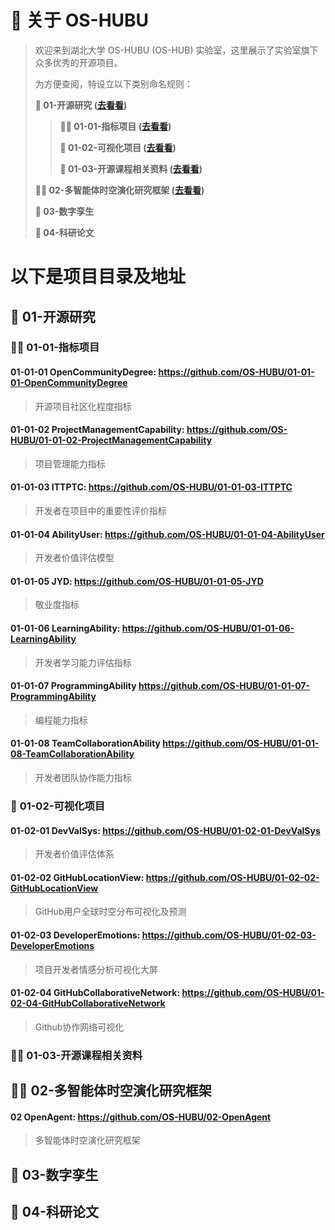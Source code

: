 # **🚩 关于 OS-HUBU**

> 欢迎来到湖北大学 OS-HUBU (OS-HUB) 实验室，这里展示了实验室旗下众多优秀的开源项目。
>
> 为方便查阅，特设立以下类别命名规则：
>
>**👋 01-开源研究 ([**去看看**](#01))**
> 
>>__🙋‍♀️ 01-01-指标项目 ([**去看看**](#0101))__
>>
>>__🌈 01-02-可视化项目 ([**去看看**](#0102))__
>>
>>__🌈 01-03-开源课程相关资料 ([**去看看**](#0103))__
>>
>**👩‍💻 02-多智能体时空演化研究框架 ([**去看看**](#02))**
> 
>**🍿 03-数字孪生**
> 
>**🧙 04-科研论文**
> 

# 以下是项目目录及地址

## 👋 <span id="01">01-开源研究</span>
### 🙋‍♀️ <span id="0101">01-01-指标项目</span>

#### 01-01-01 OpenCommunityDegree: https://github.com/OS-HUBU/01-01-01-OpenCommunityDegree

> 开源项目社区化程度指标

#### 01-01-02 ProjectManagementCapability: https://github.com/OS-HUBU/01-01-02-ProjectManagementCapability

> 项目管理能力指标

#### 01-01-03 **ITTPTC**: https://github.com/OS-HUBU/01-01-03-ITTPTC

> 开发者在项目中的重要性评价指标

#### 01-01-04 AbilityUser: https://github.com/OS-HUBU/01-01-04-AbilityUser

> 开发者价值评估模型 

#### 01-01-05 JYD: https://github.com/OS-HUBU/01-01-05-JYD

> 敬业度指标

#### 01-01-06 LearningAbility: https://github.com/OS-HUBU/01-01-06-LearningAbility
>开发者学习能力评估指标

#### 01-01-07 ProgrammingAbility https://github.com/OS-HUBU/01-01-07-ProgrammingAbility
>编程能力指标

#### 01-01-08 TeamCollaborationAbility https://github.com/OS-HUBU/01-01-08-TeamCollaborationAbility
>开发者团队协作能力指标

### 🌈 <span id="0102">01-02-可视化项目</span>

#### 01-02-01 **DevValSys**: https://github.com/OS-HUBU/01-02-01-DevValSys
> 开发者价值评估体系

#### 01-02-02 **GitHubLocationView**: https://github.com/OS-HUBU/01-02-02-GitHubLocationView
> GitHub用户全球时空分布可视化及预测

#### 01-02-03 **DeveloperEmotions**: https://github.com/OS-HUBU/01-02-03-DeveloperEmotions
> 项目开发者情感分析可视化大屏

#### 01-02-04 **GitHubCollaborativeNetwork**: https://github.com/OS-HUBU/01-02-04-GitHubCollaborativeNetwork
> Github协作网络可视化

### 🙋‍♀️ <span id="0103">01-03-开源课程相关资料</span>

## 👩‍💻 <span id="02">02-多智能体时空演化研究框架</span>

#### 02 **OpenAgent**: https://github.com/OS-HUBU/02-OpenAgent

> 多智能体时空演化研究框架

## 🍿 03-数字孪生

## 🧙 04-科研论文
